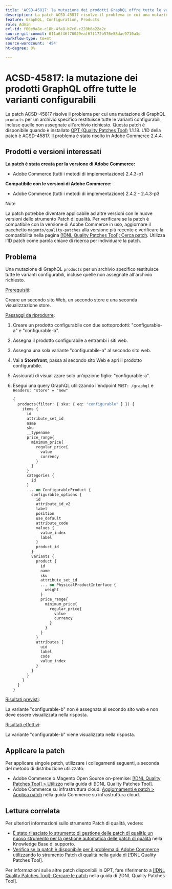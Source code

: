 ```yaml
---
title: 'ACSD-45817: la mutazione dei prodotti GraphQL offre tutte le varianti configurabili'
description: La patch ACSD-45817 risolve il problema in cui una mutazione "products" di GraphQL per un archivio specifico restituisce tutte le varianti configurabili, comprese quelle non assegnate all’archivio richiesto. Questa patch è disponibile quando è installato [Quality Patches Tool (QPT)](https://experienceleague.adobe.com/it/docs/commerce-operations/tools/quality-patches-tool/quality-patches-tool-to-self-serve-quality-patches) 1.1.18. L’ID della patch è ACSD-45817. Il problema è stato risolto in Adobe Commerce 2.4.4.
feature: GraphQL, Configuration, Products
role: Admin
exl-id: f00e9a8e-c18b-4fa8-b7c6-c228b6a22a2c
source-git-commit: 011a6f46f76029eaf67f172b576e58dac9710a3d
workflow-type: tm+mt
source-wordcount: '454'
ht-degree: 0%

---
```


# ACSD-45817: la mutazione dei prodotti GraphQL offre tutte le varianti configurabili

La patch ACSD-45817 risolve il problema per cui una mutazione di GraphQL `products` per un archivio specifico restituisce tutte le varianti configurabili, incluse quelle non assegnate all&#39;archivio richiesto. Questa patch è disponibile quando è installato [QPT (Quality Patches Tool)](https://experienceleague.adobe.com/it/docs/commerce-operations/tools/quality-patches-tool/quality-patches-tool-to-self-serve-quality-patches) 1.1.18. L’ID della patch è ACSD-45817. Il problema è stato risolto in Adobe Commerce 2.4.4.

## Prodotti e versioni interessati

**La patch è stata creata per la versione di Adobe Commerce:**

* Adobe Commerce (tutti i metodi di implementazione) 2.4.3-p1

**Compatibile con le versioni di Adobe Commerce:**

* Adobe Commerce (tutti i metodi di implementazione) 2.4.2 - 2.4.3-p3

>[!NOTE]
>
>La patch potrebbe diventare applicabile ad altre versioni con le nuove versioni dello strumento Patch di qualità. Per verificare se la patch è compatibile con la versione di Adobe Commerce in uso, aggiornare il pacchetto `magento/quality-patches` alla versione più recente e verificare la compatibilità nella pagina [[!DNL Quality Patches Tool]: Cerca patch](https://experienceleague.adobe.com/it/docs/commerce-operations/tools/quality-patches-tool/quality-patches-tool-to-self-serve-quality-patches). Utilizza l’ID patch come parola chiave di ricerca per individuare la patch.

## Problema

Una mutazione di GraphQL `products` per un archivio specifico restituisce tutte le varianti configurabili, incluse quelle non assegnate all&#39;archivio richiesto.

<u>Prerequisiti</u>:

Creare un secondo sito Web, un secondo store e una seconda visualizzazione store.

<u>Passaggi da riprodurre</u>:

1. Creare un prodotto configurabile con due sottoprodotti: &quot;configurable-a&quot; e &quot;configurable-b&quot;.
1. Assegna il prodotto configurabile a entrambi i siti web.
1. Assegna una sola variante &quot;configurabile-a&quot; al secondo sito web.
1. Vai a **Storefront**, passa al secondo sito Web e apri il prodotto configurabile.
1. Assicurati di visualizzare solo un’opzione figlio: &quot;configurable-a&quot;.
1. Esegui una query GraphQL utilizzando l&#39;endpoint `POST: /graphql` e `Headers: "store" = "new"`

   ```GraphQL
   {
     products(filter: { sku: { eq: "configurable" } }) {
       items {
         id
         attribute_set_id
         name
         sku
         __typename
         price_range{
           minimum_price{
             regular_price{
               value
               currency
             }
           }
         }
         categories {
           id
         }
         ... on ConfigurableProduct {
           configurable_options {
             id
             attribute_id_v2
             label
             position
             use_default
             attribute_code
             values {
               value_index
               label
             }
             product_id
           }
           variants {
             product {
               id
               name
               sku
               attribute_set_id
               ... on PhysicalProductInterface {
                 weight
               }
               price_range{
                 minimum_price{
                   regular_price{
                     value
                     currency
                   }
                 }
               }
             }
             attributes {
               uid
               label
               code
               value_index
             }
           }
         }
       }
     }
   }
   ```

<u>Risultati previsti</u>:

La variante &quot;configurable-b&quot; non è assegnata al secondo sito web e non deve essere visualizzata nella risposta.

<u>Risultati effettivi</u>:

La variante &quot;configurable-b&quot; viene visualizzata nella risposta.

## Applicare la patch

Per applicare singole patch, utilizzare i collegamenti seguenti, a seconda del metodo di distribuzione utilizzato:

* Adobe Commerce o Magento Open Source on-premise: [[!DNL Quality Patches Tool] > Utilizzo](/help/tools/quality-patches-tool/usage.md) nella guida di [!DNL Quality Patches Tool].
* Adobe Commerce su infrastruttura cloud: [Aggiornamenti e patch > Applica patch](https://experienceleague.adobe.com/docs/commerce-cloud-service/user-guide/develop/upgrade/apply-patches.html?lang=it) nella guida Commerce su infrastruttura cloud.

## Lettura correlata

Per ulteriori informazioni sullo strumento Patch di qualità, vedere:

* [È stato rilasciato lo strumento di gestione delle patch di qualità: un nuovo strumento per la gestione automatica delle patch di qualità](https://experienceleague.adobe.com/it/docs/commerce-operations/tools/quality-patches-tool/quality-patches-tool-to-self-serve-quality-patches) nella Knowledge Base di supporto.
* [Verifica se la patch è disponibile per il problema di Adobe Commerce utilizzando lo strumento Patch di qualità](/help/tools/quality-patches-tool/patches-available-in-qpt/check-patch-for-magento-issue-with-magento-quality-patches.md) nella guida di [!DNL Quality Patches Tool].

Per informazioni sulle altre patch disponibili in QPT, fare riferimento a [[!DNL Quality Patches Tool]: Cercare le patch](https://experienceleague.adobe.com/tools/commerce-quality-patches/index.html?lang=it) nella guida di [!DNL Quality Patches Tool].
